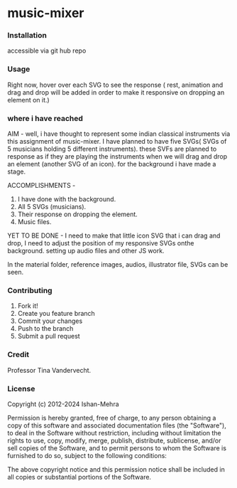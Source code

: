 # music-mixer



### Installation
accessible via git hub repo

### Usage
Right now, hover over each SVG to see the response ( rest, animation and drag and drop will be added in order to make it responsive on dropping an element on it.)

### where i have reached 
AIM -
 well, i have thought to represent some indian classical instruments via this assignment of music-mixer. I have planned to have five SVGs( SVGs of 5 musicians holding 5 different instruments). these SVFs are planned to response as if they are playing the instruments when we will drag and drop an element (another SVG of an icon). for the background i have made a stage.

ACCOMPLISHMENTS -
1. I have done with the background. 
2. All 5 SVGs (musicians).
3. Their response on dropping the element. 
3. Music files.

YET TO BE DONE - 
I need to make that little icon SVG that i can drag and drop, I need to adjust the position of my responsive SVGs onthe background. setting up audio files and other JS work.

In the material folder, reference images, audios,  illustrator file, SVGs can be seen.

### Contributing
1. Fork it!
2. Create you feature branch
3. Commit your changes
4. Push to the branch
5. Submit a pull request

### Credit
Professor Tina Vandervecht.

### License
Copyright (c) 2012-2024 Ishan-Mehra

Permission is hereby granted, free of charge, to any person obtaining a copy
of this software and associated documentation files (the "Software"), to deal
in the Software without restriction, including without limitation the rights
to use, copy, modify, merge, publish, distribute, sublicense, and/or sell
copies of the Software, and to permit persons to whom the Software is
furnished to do so, subject to the following conditions:

The above copyright notice and this permission notice shall be included in all
copies or substantial portions of the Software.